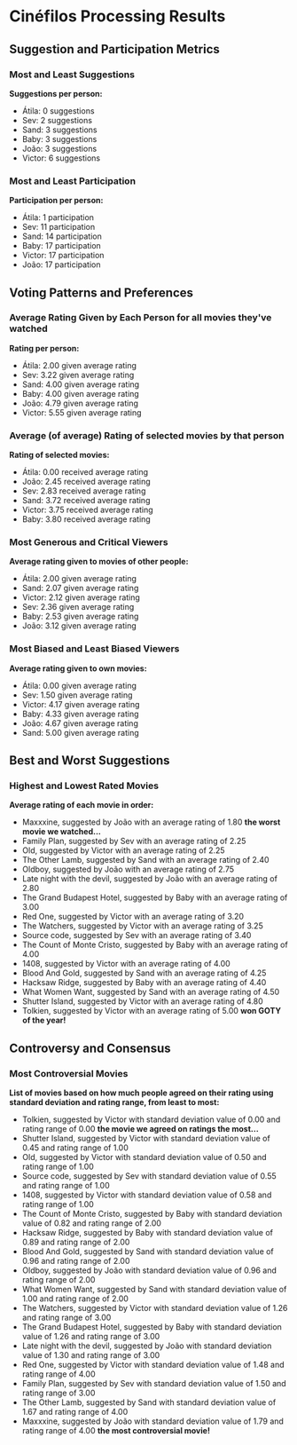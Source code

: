 # Cinéfilos Processing Results

## Suggestion and Participation Metrics

### Most and Least Suggestions

**Suggestions per person:**
- Átila: 0 suggestions
- Sev: 2 suggestions
- Sand: 3 suggestions
- Baby: 3 suggestions
- João: 3 suggestions
- Victor: 6 suggestions

### Most and Least Participation

**Participation per person:**
- Átila: 1 participation
- Sev: 11 participation
- Sand: 14 participation
- Baby: 17 participation
- Victor: 17 participation
- João: 17 participation

## Voting Patterns and Preferences

### Average Rating Given by Each Person for all movies they've watched

**Rating per person:**
- Átila: 2.00 given average rating
- Sev: 3.22 given average rating
- Sand: 4.00 given average rating
- Baby: 4.00 given average rating
- João: 4.79 given average rating
- Victor: 5.55 given average rating

### Average (of average) Rating of selected movies by that person

**Rating of selected movies:**
- Átila: 0.00 received average rating
- João: 2.45 received average rating
- Sev: 2.83 received average rating
- Sand: 3.72 received average rating
- Victor: 3.75 received average rating
- Baby: 3.80 received average rating

### Most Generous and Critical Viewers

**Average rating given to movies of other people:**
- Átila: 2.00 given average rating
- Sand: 2.07 given average rating
- Victor: 2.12 given average rating
- Sev: 2.36 given average rating
- Baby: 2.53 given average rating
- João: 3.12 given average rating

### Most Biased and Least Biased Viewers

**Average rating given to own movies:**
- Átila: 0.00 given average rating
- Sev: 1.50 given average rating
- Victor: 4.17 given average rating
- Baby: 4.33 given average rating
- João: 4.67 given average rating
- Sand: 5.00 given average rating

## Best and Worst Suggestions

### Highest and Lowest Rated Movies

**Average rating of each movie in order:**
- Maxxxine, suggested by João with an average rating of 1.80 **the worst movie we watched...**
- Family Plan, suggested by Sev with an average rating of 2.25
- Old, suggested by Victor with an average rating of 2.25
- The Other Lamb, suggested by Sand with an average rating of 2.40
- Oldboy, suggested by João with an average rating of 2.75
- Late night with the devil, suggested by João with an average rating of 2.80
- The Grand Budapest Hotel, suggested by Baby with an average rating of 3.00
- Red One, suggested by Victor with an average rating of 3.20
- The Watchers, suggested by Victor with an average rating of 3.25
- Source code, suggested by Sev with an average rating of 3.40
- The Count of Monte Cristo, suggested by Baby with an average rating of 4.00
- 1408, suggested by Victor with an average rating of 4.00
- Blood And Gold, suggested by Sand with an average rating of 4.25
- Hacksaw Ridge, suggested by Baby with an average rating of 4.40
- What Women Want, suggested by Sand with an average rating of 4.50
- Shutter Island, suggested by Victor with an average rating of 4.80
- Tolkien, suggested by Victor with an average rating of 5.00 **won GOTY of the year!**

## Controversy and Consensus

### Most Controversial Movies

**List of  movies based on how much people agreed on their rating using standard deviation and rating range, from least to most:**
- Tolkien, suggested by Victor with standard deviation value of 0.00 and rating range of 0.00 **the movie we agreed on ratings the most...**
- Shutter Island, suggested by Victor with standard deviation value of 0.45 and rating range of 1.00
- Old, suggested by Victor with standard deviation value of 0.50 and rating range of 1.00
- Source code, suggested by Sev with standard deviation value of 0.55 and rating range of 1.00
- 1408, suggested by Victor with standard deviation value of 0.58 and rating range of 1.00
- The Count of Monte Cristo, suggested by Baby with standard deviation value of 0.82 and rating range of 2.00
- Hacksaw Ridge, suggested by Baby with standard deviation value of 0.89 and rating range of 2.00
- Blood And Gold, suggested by Sand with standard deviation value of 0.96 and rating range of 2.00
- Oldboy, suggested by João with standard deviation value of 0.96 and rating range of 2.00
- What Women Want, suggested by Sand with standard deviation value of 1.00 and rating range of 2.00
- The Watchers, suggested by Victor with standard deviation value of 1.26 and rating range of 3.00
- The Grand Budapest Hotel, suggested by Baby with standard deviation value of 1.26 and rating range of 3.00
- Late night with the devil, suggested by João with standard deviation value of 1.30 and rating range of 3.00
- Red One, suggested by Victor with standard deviation value of 1.48 and rating range of 4.00
- Family Plan, suggested by Sev with standard deviation value of 1.50 and rating range of 3.00
- The Other Lamb, suggested by Sand with standard deviation value of 1.67 and rating range of 4.00
- Maxxxine, suggested by João with standard deviation value of 1.79 and rating range of 4.00 **the most controversial movie!**
